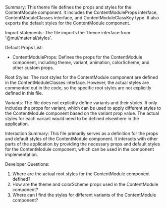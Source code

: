 Summary:
This theme file defines the props and styles for the ContentModule component. It includes the ContentModuleProps interface, ContentModuleClasses interface, and ContentModuleClassKey type. It also exports the default styles for the ContentModule component.

Import statements:
The file imports the Theme interface from '@mui/material/styles'.

Default Props List:
- ContentModuleProps: Defines the props for the ContentModule component, including theme, variant, animation, colorScheme, and other custom props.

Root Styles:
The root styles for the ContentModule component are defined in the ContentModuleClasses interface. However, the actual styles are commented out in the code, so the specific root styles are not explicitly defined in this file.

Variants:
The file does not explicitly define variants and their styles. It only includes the props for variant, which can be used to apply different styles to the ContentModule component based on the variant prop value. The actual styles for each variant would need to be defined elsewhere in the application.

Interaction Summary:
This file primarily serves as a definition for the props and default styles of the ContentModule component. It interacts with other parts of the application by providing the necessary props and default styles for the ContentModule component, which can be used in the component implementation.

Developer Questions:
1. Where are the actual root styles for the ContentModule component defined?
2. How are the theme and colorScheme props used in the ContentModule component?
3. Where can I find the styles for different variants of the ContentModule component?